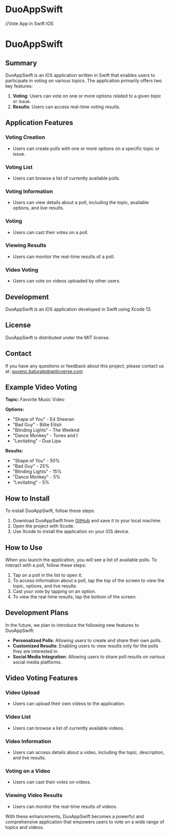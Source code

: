 # DuoAppSwift
//Vote App in Swift IOS

# DuoAppSwift

## Summary

DuoAppSwift is an iOS application written in Swift that enables users to participate in voting on various topics. The application primarily offers two key features:

1. **Voting**: Users can vote on one or more options related to a given topic or issue.
2. **Results**: Users can access real-time voting results.

## Application Features

### Voting Creation
- Users can create polls with one or more options on a specific topic or issue.

### Voting List
- Users can browse a list of currently available polls.

### Voting Information
- Users can view details about a poll, including the topic, available options, and live results.

### Voting
- Users can cast their votes on a poll.

### Viewing Results
- Users can monitor the real-time results of a poll.

### Video Voting
- Users can vote on videos uploaded by other users.

## Development

DuoAppSwift is an iOS application developed in Swift using Xcode 13.

## License

DuoAppSwift is distributed under the MIT license.

## Contact

If you have any questions or feedback about this project, please contact us at: guvenc.baturalp@anticverse.com

## Example Video Voting

**Topic:** Favorite Music Video

**Options:**
- "Shape of You" - Ed Sheeran
- "Bad Guy" - Billie Eilish
- "Blinding Lights" - The Weeknd
- "Dance Monkey" - Tones and I
- "Levitating" - Dua Lipa

**Results:**
- "Shape of You" - 50%
- "Bad Guy" - 25%
- "Blinding Lights" - 15%
- "Dance Monkey" - 5%
- "Levitating" - 5%

## How to Install

To install DuoAppSwift, follow these steps:

1. Download DuoAppSwift from [GitHub](https://github.com/baturalpguvenc/DuoAppSwift) and save it to your local machine.
2. Open the project with Xcode.
3. Use Xcode to install the application on your iOS device.

## How to Use

When you launch the application, you will see a list of available polls. To interact with a poll, follow these steps:

1. Tap on a poll in the list to open it.
2. To access information about a poll, tap the top of the screen to view the topic, options, and live results.
3. Cast your vote by tapping on an option.
4. To view the real-time results, tap the bottom of the screen.

## Development Plans

In the future, we plan to introduce the following new features to DuoAppSwift:

- **Personalized Polls**: Allowing users to create and share their own polls.
- **Customized Results**: Enabling users to view results only for the polls they are interested in.
- **Social Media Integration**: Allowing users to share poll results on various social media platforms.

## Video Voting Features

### Video Upload
- Users can upload their own videos to the application.

### Video List
- Users can browse a list of currently available videos.

### Video Information
- Users can access details about a video, including the topic, description, and live results.

### Voting on a Video
- Users can cast their votes on videos.

### Viewing Video Results
- Users can monitor the real-time results of videos.

With these enhancements, DuoAppSwift becomes a powerful and comprehensive application that empowers users to vote on a wide range of topics and videos.
